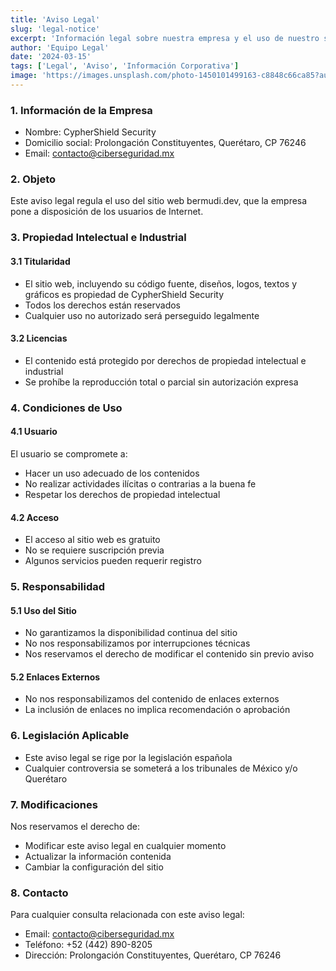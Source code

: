 ```yaml
---
title: 'Aviso Legal'
slug: 'legal-notice'
excerpt: 'Información legal sobre nuestra empresa y el uso de nuestro sitio web.'
author: 'Equipo Legal'
date: '2024-03-15'
tags: ['Legal', 'Aviso', 'Información Corporativa']
image: 'https://images.unsplash.com/photo-1450101499163-c8848c66ca85?auto=format&fit=crop&q=80'
---
```


### 1. Información de la Empresa

- Nombre: CypherShield Security
- Domicilio social: Prolongación Constituyentes, Querétaro, CP 76246
- Email: contacto@ciberseguridad.mx

### 2. Objeto

Este aviso legal regula el uso del sitio web bermudi.dev, que la empresa pone a disposición de los usuarios de Internet.

### 3. Propiedad Intelectual e Industrial

#### 3.1 Titularidad

- El sitio web, incluyendo su código fuente, diseños, logos, textos y gráficos es propiedad de CypherShield Security
- Todos los derechos están reservados
- Cualquier uso no autorizado será perseguido legalmente

#### 3.2 Licencias

- El contenido está protegido por derechos de propiedad intelectual e industrial
- Se prohíbe la reproducción total o parcial sin autorización expresa

### 4. Condiciones de Uso

#### 4.1 Usuario

El usuario se compromete a:

- Hacer un uso adecuado de los contenidos
- No realizar actividades ilícitas o contrarias a la buena fe
- Respetar los derechos de propiedad intelectual

#### 4.2 Acceso

- El acceso al sitio web es gratuito
- No se requiere suscripción previa
- Algunos servicios pueden requerir registro

### 5. Responsabilidad

#### 5.1 Uso del Sitio

- No garantizamos la disponibilidad continua del sitio
- No nos responsabilizamos por interrupciones técnicas
- Nos reservamos el derecho de modificar el contenido sin previo aviso

#### 5.2 Enlaces Externos

- No nos responsabilizamos del contenido de enlaces externos
- La inclusión de enlaces no implica recomendación o aprobación

### 6. Legislación Aplicable

- Este aviso legal se rige por la legislación española
- Cualquier controversia se someterá a los tribunales de México y/o Querétaro

### 7. Modificaciones

Nos reservamos el derecho de:

- Modificar este aviso legal en cualquier momento
- Actualizar la información contenida
- Cambiar la configuración del sitio

### 8. Contacto

Para cualquier consulta relacionada con este aviso legal:

- Email: contacto@ciberseguridad.mx
- Teléfono: +52 (442) 890-8205
- Dirección: Prolongación Constituyentes, Querétaro, CP 76246
